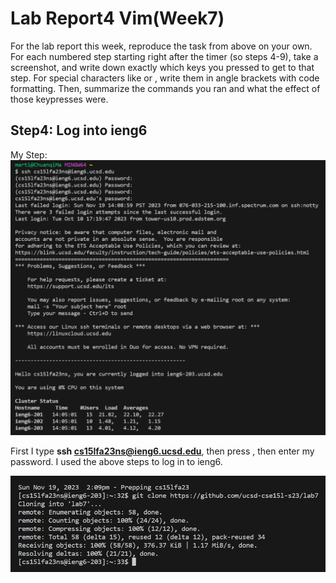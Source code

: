 # Lab Report4 Vim(Week7)

For the lab report this week, reproduce the task from above on your own. For each numbered step starting right after the timer (so steps 4-9), take a screenshot, and write down exactly which keys you pressed to get to that step. For special characters like <enter> or <tab>, write them in angle brackets with code formatting. Then, summarize the commands you ran and what the effect of those keypresses were.

## Step4: Log into ieng6
My Step:
![cd](LabReport4(1).png)

First I type **ssh cs15lfa23ns@ieng6.ucsd.edu**, then press <Enter>, then enter my password. I used the above steps to log in to ieng6.





![cd](LabReport4(2).jpg)
